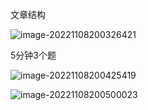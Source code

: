 

文章结构

![image-20221108200326421](https://xingqiu-tuchuang-1256524210.cos.ap-shanghai.myqcloud.com/3978/image-20221108200326421.png)



5分钟3个题

![image-20221108200425419](https://xingqiu-tuchuang-1256524210.cos.ap-shanghai.myqcloud.com/3978/image-20221108200425419.png)



![image-20221108200500023](https://xingqiu-tuchuang-1256524210.cos.ap-shanghai.myqcloud.com/3978/image-20221108200500023.png)

